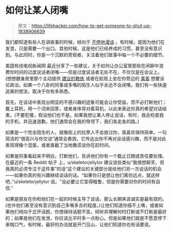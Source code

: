 # 如何让某人闭嘴

> 原文：<https://lifehacker.com/how-to-get-someone-to-shut-up-1838906639>

我们都知道有些人在讲故事的时候，倾向于 [不停地漫谈](https://lifehacker.com/how-to-deal-with-someone-who-constantly-rambles-1677630626) 。有时候，是因为他们在发泄，只是需要一个出口。其他时候，这是他们已经养成的习惯，甚至没有意识到。与此同时，你是一个沉默的旁观者，关注着他们故事中每一个不必要的细节。



美国有线电视新闻网 最近分享了一些建议，关于如何让办公室里那些在闲聊中浪费你时间的过度说话者闭嘴——但是过度说话者无处不在，不仅仅是在会议上。(想想健身房里那个主动提供 [建议的教练](https://vitals.lifehacker.com/1838154201) 或者在航班上坐在你旁边的 [乘客](https://lifehacker.com/do-you-applaud-when-your-flight-lands-1838256302) 想要谈论政治。如果一个八卦的同事或多嘴的陌生人似乎永远不会闭嘴，我们有一些快速逃离的想法，取决于你有多熟悉。

首先，在谈话中表现出明显的不感兴趣的迹象可能会让你受益，而不必打断他们；戴上耳机，用一个词来回答，或者身体背对着耳机，以此来表达你真的希望对话结束。(不要犯傻，假设他们也不是。如果我想让某人停止说话，有时，我会检查我的手机，并迅速道歉。他们通常会在我的带领下，我们各走各的路。)

如果是一个完全陌生的人，就像街上的拉票人不会放过你，我喜欢保持简单。一句简洁的“很高兴与你交谈”通常会奏效。它传达出你不再对谈话感兴趣，而不是对此表现得像个混蛋，或者直截了当地撒谎说你在赶时间。

如果是同事看起来不明白，打断他们，告诉他们你有一个截止日期或责任要处理。在最近的一条 Reddit 帖子 上，u/skeletorjellytor 建议说些类似“我很想聊天，但我真的必须专注于这件事”的话“这个建议的关键部分是给他们另一次谈话的机会——如果你真的有兴趣继续谈话的话。“如果你只是想让他们离你远点，就这样吧，”u/skeletorjellytor 说。"没必要让它变得粗鲁，但是你需要对你的时间有自信."

如果是朋友在你和他们在一起的时候主导了谈话，那么长期来说诚实是最有效的。(也许他们甚至没有意识到自己多嘴多舌的程度。)让他们知道你插不上嘴，或者如果他们倾向于岔开话题，你想保持话题不变。倾听并理解何时打断或不打断是最好的；如果是他们在发泄，你应该比平时多一点耐心。但是如果他们就是不愿意停下来喘口气，有时候，最好的办法就是开门见山，让他们知道你也有话要说。